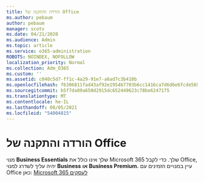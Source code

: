 ```yaml
---
title: הורדה והתקנה של Office
ms.author: pebaum
author: pebaum
manager: scotv
ms.date: 04/21/2020
ms.audience: Admin
ms.topic: article
ms.service: o365-administration
ROBOTS: NOINDEX, NOFOLLOW
localization_priority: Normal
ms.collection: Adm_O365
ms.custom: ''
ms.assetid: c040c5d7-ff1c-4a29-91e7-a6ad7c3b410b
ms.openlocfilehash: f6306811fad43af92e195467703b6cc1416ca7d6d6e6fcde56901e895f8c8239
ms.sourcegitcommit: b5f7da89a650d2915dc652449623c78be6247175
ms.translationtype: MT
ms.contentlocale: he-IL
ms.lasthandoff: 08/05/2021
ms.locfileid: "54004815"
---
```

# <a name="download-and-install-office"></a>הורדה והתקנה של Office

מנוי **Business Essentials** שלך אינו כולל את Microsoft 365 שלך. כדי לקבל Office, יהיה עליך לשדרג למנוי **Business** **או Business Premium.** עיין במנויים הזמינים עם Office כאן: [Microsoft 365 לעסקים](https://products.office.com/compare-all-microsoft-office-products?tab=2)
  

